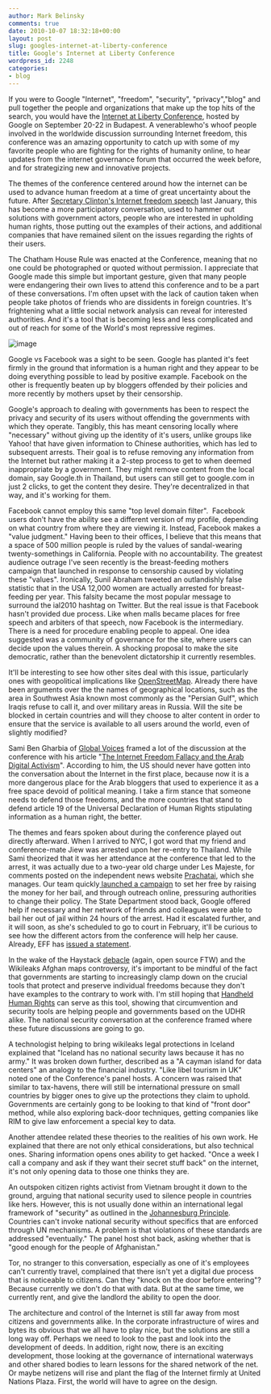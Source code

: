 ```yaml
---
author: Mark Belinsky
comments: true
date: 2010-10-07 18:32:18+00:00
layout: post
slug: googles-internet-at-liberty-conference
title: Google's Internet at Liberty Conference
wordpress_id: 2248
categories:
- blog
---
```


If you were to Google "Internet", "freedom", "security", "privacy","blog" and pull together the people and organizations that make up the top hits of the search, you would have the [Internet at Liberty Conference](http://www.cmcs.ceu.hu/news/conference-internet-liberty-2010), hosted by Google on September 20-22 in Budapest. A venerablewho's whoof people involved in the worldwide discussion surrounding Internet freedom, this conference was an amazing opportunity to catch up with some of my favorite people who are fighting for the rights of humanity online, to hear updates from the internet governance forum that occurred the week before, and for strategizing new and innovative projects.

The themes of the conference centered around how the internet can be used to advance human freedom at a time of great uncertainty about the future. After [Secretary Clinton's Internet freedom speech](http://4hours.wordpress.com/2010/01/22/secretary-clinton-internet-freedom-speech-word-cloud/) last January, this has become a more participatory conversation, used to hammer out solutions with government actors, people who are interested in upholding human rights, those putting out the examples of their actions, and additional companies that have remained silent on the issues regarding the rights of their users.

The Chatham House Rule was enacted at the Conference, meaning that no one could be photographed or quoted without permission. I appreciate that Google made this simple but important gesture, given that many people were endangering their own lives to attend this conference and to be a part of these conversations. I'm often upset with the lack of caution taken when people take photos of friends who are dissidents in foreign countries. It's frightening what a little social network analysis can reveal for interested authorities. And it's a tool that is becoming less and less complicated and out of reach for some of the World's most repressive regimes.

![image](http://farm5.static.flickr.com/4144/5059949241_8c5a509cdf.jpg)

Google vs Facebook was a sight to be seen. Google has planted it's feet firmly in the ground that information is a human right and they appear to be doing everything possible to lead by positive example. Facebook on the other is frequently beaten up by bloggers offended by their policies and more recently by mothers upset by their censorship.

Google's approach to dealing with governments has been to respect the privacy and security of its users without offending the governments with which they operate. Tangibly, this has meant censoring locally where "necessary" without giving up the identity of it's users, unlike groups like Yahoo! that have given information to Chinese authorities, which has led to subsequent arrests. Their goal is to refuse removing any information from the Internet but rather making it a 2-step process to get to when deemed inappropriate by a government. They might remove content from the local domain, say Google.th in Thailand, but users can still get to google.com in just 2 clicks, to get the content they desire. They're decentralized in that way, and it's working for them.

Facebook cannot employ this same "top level domain filter".  Facebook users don't have the ability see a different version of my profile, depending on what country from where they are viewing it. Instead, Facebook makes a "value judgment." Having been to their offices, I believe that this means that a space of 500 million people is ruled by the values of sandal-wearing twenty-somethings in California. People with no accountability. The greatest audience outrage I've seen recently is the breast-feeding mothers campaign that launched in response to censorship caused by violating these "values". Ironically, Sunil Abraham tweeted an outlandishly false statistic that in the USA 12,000 women are actually arrested for breast-feeding per year. This falsity became the most popular message to surround the ial2010 hashtag on Twitter. But the real issue is that Facebook hasn't provided due process. Like when malls became places for free speech and arbiters of that speech, now Facebook is the intermediary. There is a need for procedure enabling people to appeal. One idea suggested was a community of governance for the site, where users can decide upon the values therein. A shocking proposal to make the site democratic, rather than the benevolent dictatorship it currently resembles.

It'll be interesting to see how other sites deal with this issue, particularly ones with geopolitical implications like [OpenStreetMap](http://www.openstreetmap.org/). Already there have been arguments over the the names of geographical locations, such as the area in Southwest Asia known most commonly as the "Persian Gulf", which Iraqis refuse to call it, and over military areas in Russia. Will the site be blocked in certain countries and will they choose to alter content in order to ensure that the service is available to all users around the world, even of slightly modified?

Sami Ben Gharbia of [Global Voices](http://globalvoices.org/) framed a lot of the discussion at the conference with his article "[The Internet Freedom Fallacy and the Arab Digital Activism](http://samibengharbia.com/2010/09/17/the-internet-freedom-fallacy-and-the-arab-digital-activism/)". According to him, the US should never have gotten into the conversation about the Internet in the first place, because now it is a more dangerous place for the Arab bloggers that used to experience it as a free space devoid of political meaning. I take a firm stance that someone needs to defend those freedoms, and the more countries that stand to defend article 19 of the Universal Declaration of Human Rights stipulating information as a human right, the better.

The themes and fears spoken about during the conference played out directly afterward. When I arrived to NYC, I got word that my friend and conference-mate Jiew was arrested upon her re-entry to Thailand. While Sami theorized that it was her attendance at the conference that led to the arrest, it was actually due to a two-year old charge under Les Majeste, for comments posted on the independent news website [Prachatai](http://www.prachatai.com/english/), which she manages. Our team quickly[ launched a campaign](http://freejiew.blogspot.com/) to set her free by raising the money for her bail, and through outreach online, pressuring authorities to change their policy. The State Department stood back, Google offered help if necessary and her network of friends and colleagues were able to bail her out of jail within 24 hours of the arrest. Had it escalated further, and it will soon, as she's scheduled to go to court in February, it'll be curious to see how the different actors from the conference will help her cause. Already, EFF has [issued a statement](http://www.eff.org/deeplinks/2010/09/thai-journalist).

In the wake of the Haystack [debacle](http://www.newsweek.com/2010/08/06/needles-in-a-haystack.html) (again, open source FTW) and the Wikileaks Afghan maps controversy, it's important to be mindful of the fact that governments are starting to increasingly clamp down on the crucial tools that protect and preserve individual freedoms because they don't have examples to the contrary to work with. I'm still hoping that [Handheld Human Rights](http://handheldhumanrights.org/) can serve as this tool, showing that circumvention and security tools are helping people and governments based on the UDHR alike. The national security conversation at the conference framed where these future discussions are going to go.

A technologist helping to bring wikileaks legal protections in Iceland explained that "Iceland has no national security laws because it has no army." It was broken down further, described as a "A cayman island for data centers" an analogy to the financial industry. "Like libel tourism in UK" noted one of the Conference's panel hosts. A concern was raised that similar to tax-havens, there will still be international pressure on small countries by bigger ones to give up the protections they claim to uphold. Governments are certainly gong to be looking to that kind of "front door" method, while also exploring back-door techniques, getting companies like RIM to give law enforcement a special key to data.

Another attendee related these theories to the realities of his own work. He explained that there are not only ethical considerations, but also technical ones. Sharing information opens ones ability to get hacked. "Once a week I call a company and ask if they want their secret stuff back" on the internet, it's not only opening data to those one thinks they are.

An outspoken citizen rights activist from Vietnam brought it down to the ground, arguing that national security used to silence people in countries like hers. However, this is not usually done within an international legal framework of "security" as outlined in the [Johannesburg Principle](http://www1.umn.edu/humanrts/instree/johannesburg.html). Countries can't invoke national security without specifics that are enforced through UN mechanisms. A problem is that violations of these standards are addressed "eventually." The panel host shot back, asking whether that is "good enough for the people of Afghanistan."

Tor, no stranger to this conversation, especially as one of it's employees can't currently travel, complained that there isn't yet a digital due process that is noticeable to citizens. Can they "knock on the door before entering"? Because currently we don't do that with data. But at the same time, we currently rent, and give the landlord the ability to open the door.

The architecture and control of the Internet is still far away from most citizens and governments alike. In the corporate infrastructure of wires and bytes its obvious that we all have to play nice, but the solutions are still a long way off. Perhaps we need to look to the past and look into the development of deeds. In addition, right now, there is an exciting development, those looking at the governance of international waterways and other shared bodies to learn lessons for the shared network of the net. Or maybe netizens will rise and plant the flag of the Internet firmly at United Nations Plaza. First, the world will have to agree on the design.
